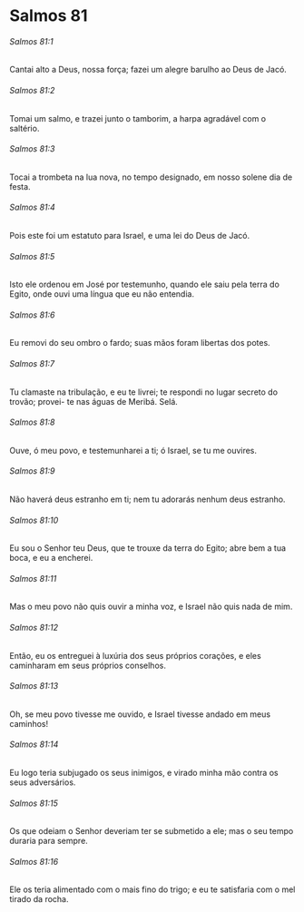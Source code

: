 # Salmos 81

###### Salmos 81:1

Cantai alto a Deus, nossa força; fazei um alegre barulho ao Deus de Jacó.

###### Salmos 81:2

Tomai um salmo, e trazei junto o tamborim, a harpa agradável com o saltério.

###### Salmos 81:3

Tocai a trombeta na lua nova, no tempo designado, em nosso solene dia de festa.

###### Salmos 81:4

Pois este foi um estatuto para Israel, e uma lei do Deus de Jacó.

###### Salmos 81:5

Isto ele ordenou em José por testemunho, quando ele saiu pela terra do Egito, onde ouvi uma língua que eu não entendia.

###### Salmos 81:6

Eu removi do seu ombro o fardo; suas mãos foram libertas dos potes.

###### Salmos 81:7

Tu clamaste na tribulação, e eu te livrei; te respondi no lugar secreto do trovão; provei- te nas águas de Meribá. Selá.

###### Salmos 81:8

Ouve, ó meu povo, e testemunharei a ti; ó Israel, se tu me ouvires.

###### Salmos 81:9

Não haverá deus estranho em ti; nem tu adorarás nenhum deus estranho.

###### Salmos 81:10

Eu sou o Senhor teu Deus, que te trouxe da terra do Egito; abre bem a tua boca, e eu a encherei.

###### Salmos 81:11

Mas o meu povo não quis ouvir a minha voz, e Israel não quis nada de mim.

###### Salmos 81:12

Então, eu os entreguei à luxúria dos seus próprios corações, e eles caminharam em seus próprios conselhos.

###### Salmos 81:13

Oh, se meu povo tivesse me ouvido, e Israel tivesse andado em meus caminhos!

###### Salmos 81:14

Eu logo teria subjugado os seus inimigos, e virado minha mão contra os seus adversários.

###### Salmos 81:15

Os que odeiam o Senhor deveriam ter se submetido a ele; mas o seu tempo duraria para sempre.

###### Salmos 81:16

Ele os teria alimentado com o mais fino do trigo; e eu te satisfaria com o mel tirado da rocha.

